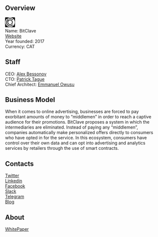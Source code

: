 ## Overview
![logo](../projects/logo/bitclave.png)  
Name: BitClave  
[Website](https://www.bitclave.com/ru/)  
Year founded: 2017  
Currency: CAT  
## Staff
CEO: [Alex Bessonov](../people/alex_bessonov.md)  
CTO: [Patrick Tague](../people/patrick_tague.md)  
Chief Architect: [Emmanuel Owusu](../people/emmanuel_owusu.md)  
## Business Model
When it comes to online advertising, businesses are forced to pay exorbitant amounts of money to “middlemen” in order to reach a captive audience for their promotions. BitClave proposes a system in which the intermediaries are eliminated. Instead of paying any “middlemen”, companies automatically make personalized offers directly to consumers who have opted in for the service. In this ecosystem, consumers have control over their own data and can opt into advertising and analytics services by retailers through the use of smart contracts.
## Contacts  
[Twitter](https://twitter.com/bitclave)  
[Linkedin](https://www.linkedin.com/company/6399312/)  
[Facebook](https://www.facebook.com/bitclave)  
[Slack](http://slack-bitclave-com.herokuapp.com/)  
[Telegram](https://t.me/BitClaveCommunity)  
[Blog](https://medium.com/@BitClave)  
## About  
[WhitePaper](https://docsend.com/view/cm7mefx)  
